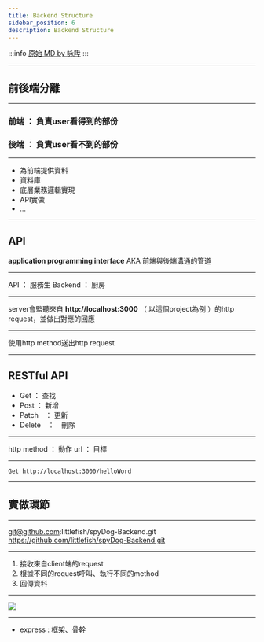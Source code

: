 ```yaml
---
title: Backend Structure
sidebar_position: 6
description: Backend Structure
---
```


:::info
[原始 MD by 咏陞](https://hackmd.io/@lxIxxk-uRO28KO5slEfMgQ/H1JaemLH9)
:::

----

## 前後端分離

----

### 前端 ： 負責user看得到的部份
### 後端 ： 負責user看不到的部份

----

- 為前端提供資料
- 資料庫
- 底層業務邏輯實現
- API實做
- ...

---

## API

**application programming interface** 
AKA 前端與後端溝通的管道

----

API ： 服務生
Backend ： 廚房

----

server會監聽來自 **http://localhost:3000** （ 以這個project為例 ）的http request，並做出對應的回應

----

使用http method送出http request

----

## RESTful API

- Get ： 查找
- Post ： 新增
- Patch　： 更新
- Delete　：　刪除

----

http method ： 動作
url ： 目標

----

```
Get http://localhost:3000/helloWord
```

---

## 實做環節

----

git@github.com:Iittlefish/spyDog-Backend.git
https://github.com/Iittlefish/spyDog-Backend.git

----

1. 接收來自client端的request
2. 根據不同的request呼叫、執行不同的method
3. 回傳資料

----

![](https://i.imgur.com/cf1yaCm.png)

----

- express : 框架、骨幹